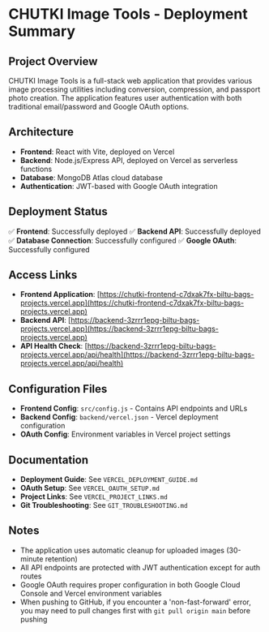 # CHUTKI Image Tools - Deployment Summary

## Project Overview

CHUTKI Image Tools is a full-stack web application that provides various image processing utilities including conversion, compression, and passport photo creation. The application features user authentication with both traditional email/password and Google OAuth options.

## Architecture

- **Frontend**: React with Vite, deployed on Vercel
- **Backend**: Node.js/Express API, deployed on Vercel as serverless functions
- **Database**: MongoDB Atlas cloud database
- **Authentication**: JWT-based with Google OAuth integration

## Deployment Status

✅ **Frontend**: Successfully deployed
✅ **Backend API**: Successfully deployed
✅ **Database Connection**: Successfully configured
✅ **Google OAuth**: Successfully configured

## Access Links

- **Frontend Application**: [https://chutki-frontend-c7dxak7fx-biltu-bags-projects.vercel.app](https://chutki-frontend-c7dxak7fx-biltu-bags-projects.vercel.app)
- **Backend API**: [https://backend-3zrrr1epg-biltu-bags-projects.vercel.app](https://backend-3zrrr1epg-biltu-bags-projects.vercel.app)
- **API Health Check**: [https://backend-3zrrr1epg-biltu-bags-projects.vercel.app/api/health](https://backend-3zrrr1epg-biltu-bags-projects.vercel.app/api/health)

## Configuration Files

- **Frontend Config**: `src/config.js` - Contains API endpoints and URLs
- **Backend Config**: `backend/vercel.json` - Vercel deployment configuration
- **OAuth Config**: Environment variables in Vercel project settings

## Documentation

- **Deployment Guide**: See `VERCEL_DEPLOYMENT_GUIDE.md`
- **OAuth Setup**: See `VERCEL_OAUTH_SETUP.md`
- **Project Links**: See `VERCEL_PROJECT_LINKS.md`
- **Git Troubleshooting**: See `GIT_TROUBLESHOOTING.md`

## Notes

- The application uses automatic cleanup for uploaded images (30-minute retention)
- All API endpoints are protected with JWT authentication except for auth routes
- Google OAuth requires proper configuration in both Google Cloud Console and Vercel environment variables
- When pushing to GitHub, if you encounter a 'non-fast-forward' error, you may need to pull changes first with `git pull origin main` before pushing
